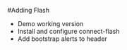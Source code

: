 #Adding Flash
* Demo working version
* Install and configure connect-flash
* Add bootstrap alerts to header
